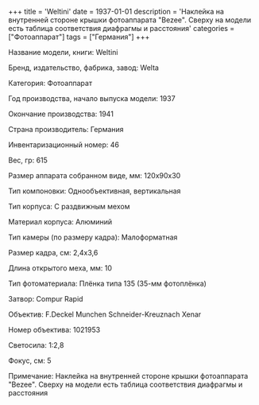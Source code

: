 +++
title = 'Weltini'
date = 1937-01-01
description = 'Наклейка на внутренней стороне крышки фотоаппарата "Bezee". Сверху на модели есть таблица соответствия диафрагмы и расстояния'
categories = ["Фотоаппарат"]
tags = ["Германия"]
+++

Название модели, книги: Weltini

Бренд, издательство, фабрика, завод: Welta

Категория: Фотоаппарат

Год производства, начало выпуска модели: 1937

Окончание производства: 1941

Страна производитель: Германия

Инвентаризационный номер: 46

Вес, гр: 615

Размер аппарата  собранном виде, мм: 120x90x30

Тип компоновки: Однообъективная, вертикальная

Тип корпуса: С раздвижным мехом

Материал корпуса: Алюминий

Тип камеры (по размеру кадра): Малоформатная

Размер кадра, см: 2,4x3,6

Длина открытого меха, мм: 10

Тип фотоматериала: Плёнка типа 135 (35-мм фотоплёнка)

Затвор: Compur Rapid

Объектив: F.Deckel Munchen Schneider-Kreuznach Xenar

Номер объектива: 1021953

Светосила: 1:2,8

Фокус, см: 5

Примечание: Наклейка на внутренней стороне крышки фотоаппарата "Bezee".
Сверху на модели есть таблица соответствия диафрагмы и расстояния

